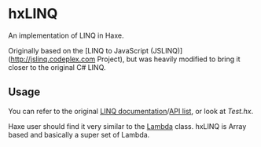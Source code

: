 # hxLINQ

An implementation of LINQ in Haxe.

Originally based on the [LINQ to JavaScript (JSLINQ)](http://jslinq.codeplex.com Project),
but was heavily modified to bring it closer to the original C# LINQ.

## Usage

You can refer to the original [LINQ documentation](http://msdn.microsoft.com/en-us/library/bb308959.aspx)/[API list](http://msdn.microsoft.com/en-us/library/system.linq.enumerable_methods.aspx), 
or look at *Test.hx*.

Haxe user should find it very similar to the [Lambda](http://api.haxe.org/Lambda.html) class.
hxLINQ is Array based and basically a super set of Lambda. 